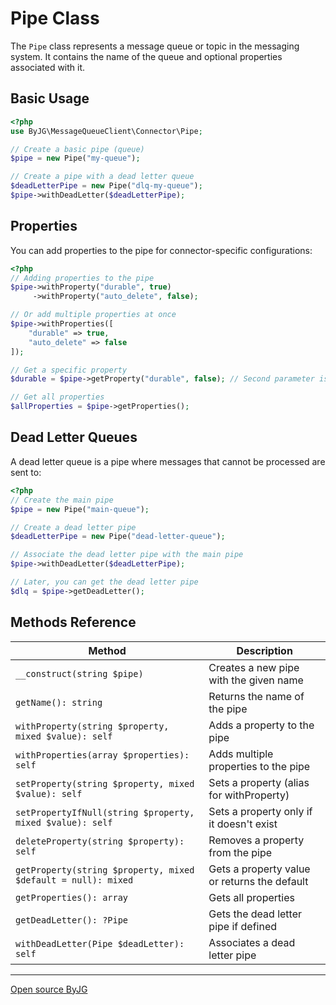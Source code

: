 # Pipe Class

The `Pipe` class represents a message queue or topic in the messaging system. It contains the name of the queue and optional properties associated with it.

## Basic Usage

```php
<?php
use ByJG\MessageQueueClient\Connector\Pipe;

// Create a basic pipe (queue)
$pipe = new Pipe("my-queue");

// Create a pipe with a dead letter queue
$deadLetterPipe = new Pipe("dlq-my-queue");
$pipe->withDeadLetter($deadLetterPipe);
```

## Properties

You can add properties to the pipe for connector-specific configurations:

```php
<?php
// Adding properties to the pipe
$pipe->withProperty("durable", true)
     ->withProperty("auto_delete", false);

// Or add multiple properties at once
$pipe->withProperties([
    "durable" => true,
    "auto_delete" => false
]);

// Get a specific property
$durable = $pipe->getProperty("durable", false); // Second parameter is the default value

// Get all properties
$allProperties = $pipe->getProperties();
```

## Dead Letter Queues

A dead letter queue is a pipe where messages that cannot be processed are sent to:

```php
<?php
// Create the main pipe
$pipe = new Pipe("main-queue");

// Create a dead letter pipe
$deadLetterPipe = new Pipe("dead-letter-queue");

// Associate the dead letter pipe with the main pipe
$pipe->withDeadLetter($deadLetterPipe);

// Later, you can get the dead letter pipe
$dlq = $pipe->getDeadLetter();
```

## Methods Reference

| Method                                                        | Description                                  |
|---------------------------------------------------------------|----------------------------------------------|
| `__construct(string $pipe)`                                   | Creates a new pipe with the given name       |
| `getName(): string`                                           | Returns the name of the pipe                 |
| `withProperty(string $property, mixed $value): self`          | Adds a property to the pipe                  |
| `withProperties(array $properties): self`                     | Adds multiple properties to the pipe         |
| `setProperty(string $property, mixed $value): self`           | Sets a property (alias for withProperty)     |
| `setPropertyIfNull(string $property, mixed $value): self`     | Sets a property only if it doesn't exist     |
| `deleteProperty(string $property): self`                      | Removes a property from the pipe             |
| `getProperty(string $property, mixed $default = null): mixed` | Gets a property value or returns the default |
| `getProperties(): array`                                      | Gets all properties                          |
| `getDeadLetter(): ?Pipe`                                      | Gets the dead letter pipe if defined         |
| `withDeadLetter(Pipe $deadLetter): self`                      | Associates a dead letter pipe                |

----
[Open source ByJG](http://opensource.byjg.com) 